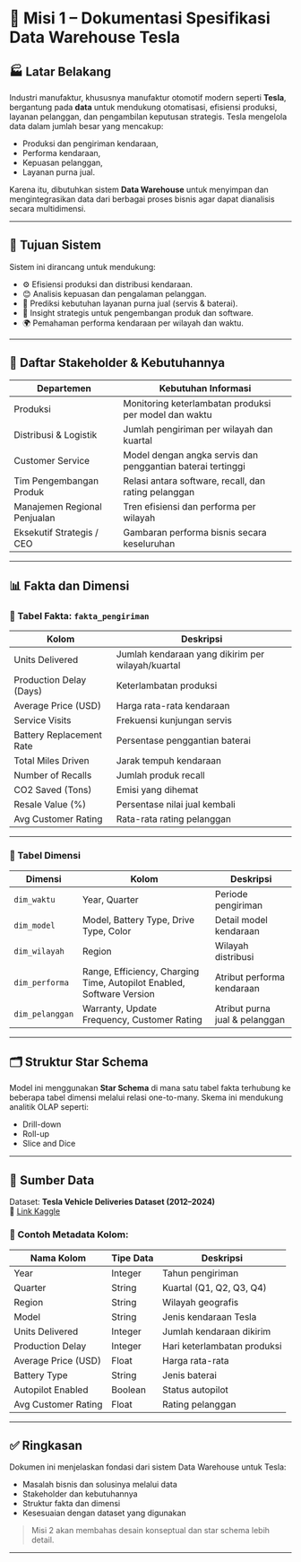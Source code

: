 # 📘 Misi 1 – Dokumentasi Spesifikasi Data Warehouse Tesla

## 🏭 Latar Belakang

Industri manufaktur, khususnya manufaktur otomotif modern seperti **Tesla**, bergantung pada **data** untuk mendukung otomatisasi, efisiensi produksi, layanan pelanggan, dan pengambilan keputusan strategis. Tesla mengelola data dalam jumlah besar yang mencakup:

- Produksi dan pengiriman kendaraan,
- Performa kendaraan,
- Kepuasan pelanggan,
- Layanan purna jual.

Karena itu, dibutuhkan sistem **Data Warehouse** untuk menyimpan dan mengintegrasikan data dari berbagai proses bisnis agar dapat dianalisis secara multidimensi.

---

## 🎯 Tujuan Sistem

Sistem ini dirancang untuk mendukung:

- ⚙️ Efisiensi produksi dan distribusi kendaraan.
- 😊 Analisis kepuasan dan pengalaman pelanggan.
- 🔋 Prediksi kebutuhan layanan purna jual (servis & baterai).
- 🧠 Insight strategis untuk pengembangan produk dan software.
- 🌍 Pemahaman performa kendaraan per wilayah dan waktu.

---

## 👥 Daftar Stakeholder & Kebutuhannya

| Departemen                   | Kebutuhan Informasi                                         |
|-----------------------------|--------------------------------------------------------------|
| Produksi                    | Monitoring keterlambatan produksi per model dan waktu       |
| Distribusi & Logistik       | Jumlah pengiriman per wilayah dan kuartal                   |
| Customer Service            | Model dengan angka servis dan penggantian baterai tertinggi |
| Tim Pengembangan Produk     | Relasi antara software, recall, dan rating pelanggan        |
| Manajemen Regional Penjualan| Tren efisiensi dan performa per wilayah                     |
| Eksekutif Strategis / CEO   | Gambaran performa bisnis secara keseluruhan                 |

---

## 📊 Fakta dan Dimensi

### 🧱 Tabel Fakta: `fakta_pengiriman`

| Kolom                    | Deskripsi |
|--------------------------|-----------|
| Units Delivered          | Jumlah kendaraan yang dikirim per wilayah/kuartal |
| Production Delay (Days)  | Keterlambatan produksi |
| Average Price (USD)      | Harga rata-rata kendaraan |
| Service Visits           | Frekuensi kunjungan servis |
| Battery Replacement Rate | Persentase penggantian baterai |
| Total Miles Driven       | Jarak tempuh kendaraan |
| Number of Recalls        | Jumlah produk recall |
| CO2 Saved (Tons)         | Emisi yang dihemat |
| Resale Value (%)         | Persentase nilai jual kembali |
| Avg Customer Rating      | Rata-rata rating pelanggan |

---

### 🧾 Tabel Dimensi

| Dimensi       | Kolom                                | Deskripsi |
|---------------|---------------------------------------|-----------|
| `dim_waktu`   | Year, Quarter                         | Periode pengiriman |
| `dim_model`   | Model, Battery Type, Drive Type, Color| Detail model kendaraan |
| `dim_wilayah` | Region                                | Wilayah distribusi |
| `dim_performa`| Range, Efficiency, Charging Time, Autopilot Enabled, Software Version | Atribut performa kendaraan |
| `dim_pelanggan`| Warranty, Update Frequency, Customer Rating | Atribut purna jual & pelanggan |

---

## 🗂️ Struktur Star Schema

Model ini menggunakan **Star Schema** di mana satu tabel fakta terhubung ke beberapa tabel dimensi melalui relasi one-to-many. Skema ini mendukung analitik OLAP seperti:

- Drill-down
- Roll-up
- Slice and Dice

---

## 📁 Sumber Data

Dataset: **Tesla Vehicle Deliveries Dataset (2012–2024)**  
📎 [Link Kaggle](https://www.kaggle.com/datasets/khushikyad001/tesla-vehicle-deliveries-dataset-20122024/data)

### 📌 Contoh Metadata Kolom:

| Nama Kolom             | Tipe Data | Deskripsi |
|------------------------|-----------|-----------|
| Year                   | Integer   | Tahun pengiriman |
| Quarter                | String    | Kuartal (Q1, Q2, Q3, Q4) |
| Region                 | String    | Wilayah geografis |
| Model                  | String    | Jenis kendaraan Tesla |
| Units Delivered        | Integer   | Jumlah kendaraan dikirim |
| Production Delay       | Integer   | Hari keterlambatan produksi |
| Average Price (USD)    | Float     | Harga rata-rata |
| Battery Type           | String    | Jenis baterai |
| Autopilot Enabled      | Boolean   | Status autopilot |
| Avg Customer Rating    | Float     | Rating pelanggan |

---

## ✅ Ringkasan

Dokumen ini menjelaskan fondasi dari sistem Data Warehouse untuk Tesla:
- Masalah bisnis dan solusinya melalui data
- Stakeholder dan kebutuhannya
- Struktur fakta dan dimensi
- Kesesuaian dengan dataset yang digunakan

> Misi 2 akan membahas desain konseptual dan star schema lebih detail.

---

